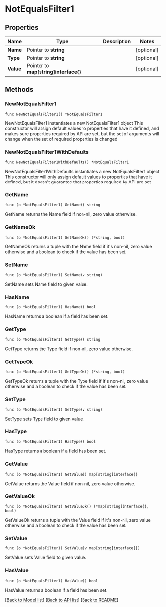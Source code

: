 # NotEqualsFilter1

## Properties

Name | Type | Description | Notes
------------ | ------------- | ------------- | -------------
**Name** | Pointer to **string** |  | [optional] 
**Type** | Pointer to **string** |  | [optional] 
**Value** | Pointer to **map[string]interface{}** |  | [optional] 

## Methods

### NewNotEqualsFilter1

`func NewNotEqualsFilter1() *NotEqualsFilter1`

NewNotEqualsFilter1 instantiates a new NotEqualsFilter1 object
This constructor will assign default values to properties that have it defined,
and makes sure properties required by API are set, but the set of arguments
will change when the set of required properties is changed

### NewNotEqualsFilter1WithDefaults

`func NewNotEqualsFilter1WithDefaults() *NotEqualsFilter1`

NewNotEqualsFilter1WithDefaults instantiates a new NotEqualsFilter1 object
This constructor will only assign default values to properties that have it defined,
but it doesn't guarantee that properties required by API are set

### GetName

`func (o *NotEqualsFilter1) GetName() string`

GetName returns the Name field if non-nil, zero value otherwise.

### GetNameOk

`func (o *NotEqualsFilter1) GetNameOk() (*string, bool)`

GetNameOk returns a tuple with the Name field if it's non-nil, zero value otherwise
and a boolean to check if the value has been set.

### SetName

`func (o *NotEqualsFilter1) SetName(v string)`

SetName sets Name field to given value.

### HasName

`func (o *NotEqualsFilter1) HasName() bool`

HasName returns a boolean if a field has been set.

### GetType

`func (o *NotEqualsFilter1) GetType() string`

GetType returns the Type field if non-nil, zero value otherwise.

### GetTypeOk

`func (o *NotEqualsFilter1) GetTypeOk() (*string, bool)`

GetTypeOk returns a tuple with the Type field if it's non-nil, zero value otherwise
and a boolean to check if the value has been set.

### SetType

`func (o *NotEqualsFilter1) SetType(v string)`

SetType sets Type field to given value.

### HasType

`func (o *NotEqualsFilter1) HasType() bool`

HasType returns a boolean if a field has been set.

### GetValue

`func (o *NotEqualsFilter1) GetValue() map[string]interface{}`

GetValue returns the Value field if non-nil, zero value otherwise.

### GetValueOk

`func (o *NotEqualsFilter1) GetValueOk() (*map[string]interface{}, bool)`

GetValueOk returns a tuple with the Value field if it's non-nil, zero value otherwise
and a boolean to check if the value has been set.

### SetValue

`func (o *NotEqualsFilter1) SetValue(v map[string]interface{})`

SetValue sets Value field to given value.

### HasValue

`func (o *NotEqualsFilter1) HasValue() bool`

HasValue returns a boolean if a field has been set.


[[Back to Model list]](../README.md#documentation-for-models) [[Back to API list]](../README.md#documentation-for-api-endpoints) [[Back to README]](../README.md)


